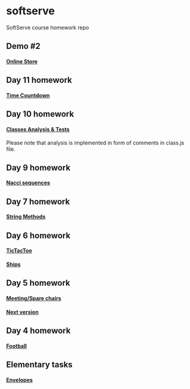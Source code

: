 # softserve
SoftServe course homework repo

## Demo #2
#### [Online Store](https://margaretgerman.github.io/softserve/store/ " link")

 ## Day 11 homework
  #### [Time Countdown](https://github.com/margaretgerman/softserve/tree/master/nasaTime.js " link")
 ## Day 10 homework
  #### [Classes Analysis & Tests](https://github.com/margaretgerman/softserve/tree/master/Classes%20Analysis " link")
  Please note that analysis is implemented in form of comments in class.js file.
 ## Day 9 homework
  #### [Nacci sequences](https://github.com/margaretgerman/softserve/blob/master/nacciSequences.js " link")
 ## Day 7 homework
  #### [String Methods](https://github.com/margaretgerman/softserve/blob/master/stringMethods.js " link")
## Day 6 homework
  #### [TicTacToe](https://github.com/margaretgerman/softserve/blob/master/TicTacToe.js " link")
   #### [Ships](https://github.com/margaretgerman/softserve/blob/master/ships.js " link")
## Day 5 homework

 #### [Meeting/Spare chairs](https://github.com/margaretgerman/softserve/blob/master/meeting-chairs.js " link")
   ####  [Next version](https://github.com/margaretgerman/softserve/blob/master/nextVersion.js " link")


## Day 4 homework
  #### [Football](https://github.com/margaretgerman/softserve/blob/master/football.js " link")



## Elementary tasks
 #### [Envelopes](https://github.com/margaretgerman/softserve/blob/master/rectangles.js " link")
